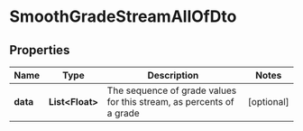 

# SmoothGradeStreamAllOfDto

## Properties

Name | Type | Description | Notes
------------ | ------------- | ------------- | -------------
**data** | **List&lt;Float&gt;** | The sequence of grade values for this stream, as percents of a grade |  [optional]



